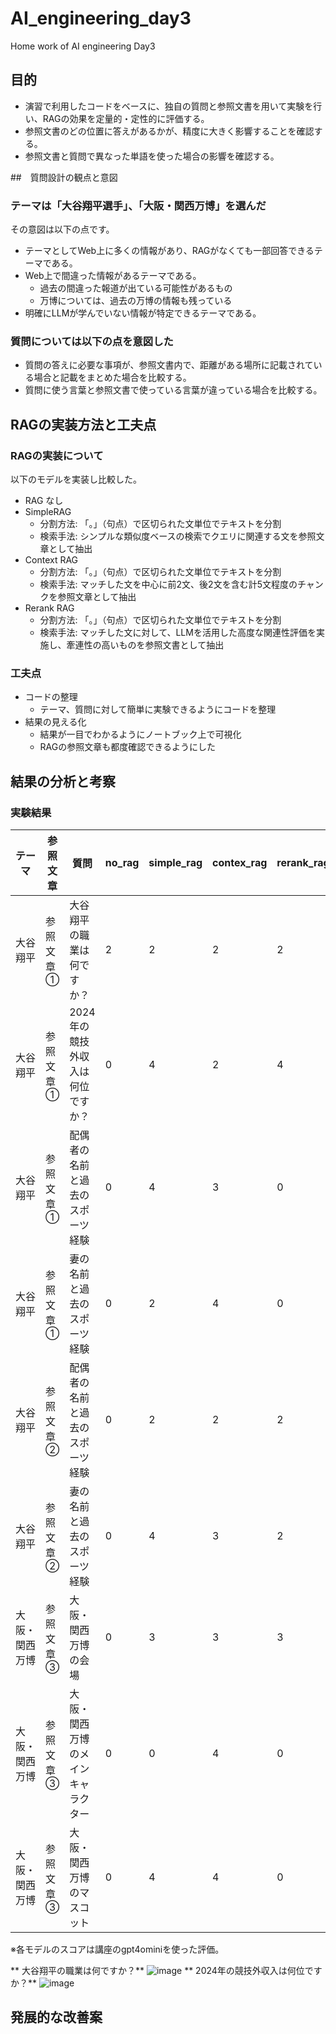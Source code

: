 # AI_engineering_day3
Home work of AI engineering Day3
## 目的
- 演習で利用したコードをベースに、独自の質問と参照文書を用いて実験を行い、RAGの効果を定量的・定性的に評価する。
- 参照文書のどの位置に答えがあるかが、精度に大きく影響することを確認する。
- 参照文書と質問で異なった単語を使った場合の影響を確認する。

##　質問設計の観点と意図
### テーマは「大谷翔平選手」、「大阪・関西万博」を選んだ
その意図は以下の点です。
- テーマとしてWeb上に多くの情報があり、RAGがなくても一部回答できるテーマである。
- Web上で間違った情報があるテーマである。
  - 過去の間違った報道が出ている可能性があるもの
  - 万博については、過去の万博の情報も残っている
- 明確にLLMが学んでいない情報が特定できるテーマである。

### 質問については以下の点を意図した
- 質問の答えに必要な事項が、参照文書内で、距離がある場所に記載されている場合と記載をまとめた場合を比較する。
- 質問に使う言葉と参照文書で使っている言葉が違っている場合を比較する。

## RAGの実装方法と工夫点
### RAGの実装について
以下のモデルを実装し比較した。
- RAG なし
- SimpleRAG
  - 分割方法: 「。」（句点）で区切られた文単位でテキストを分割
  - 検索手法: シンプルな類似度ベースの検索でクエリに関連する文を参照文章として抽出
- Context RAG
  - 分割方法: 「。」（句点）で区切られた文単位でテキストを分割
  - 検索手法: マッチした文を中心に前2文、後2文を含む計5文程度のチャンクを参照文章として抽出
- Rerank RAG
  -  分割方法: 「。」（句点）で区切られた文単位でテキストを分割
  - 検索手法: マッチした文に対して、LLMを活用した高度な関連性評価を実施し、牽連性の高いものを参照文書として抽出
### 工夫点
- コードの整理
  - テーマ、質問に対して簡単に実験できるようにコードを整理 
- 結果の見える化
  - 結果が一目でわかるようにノートブック上で可視化
  - RAGの参照文章も都度確認できるようにした 

## 結果の分析と考察
### 実験結果
| テーマ           | 参照文章     | 質問                               | no_rag | simple_rag | contex_rag | rerank_rag |
|------------------|--------------|------------------------------------|--------|------------|------------|------------|
| 大谷翔平         | 参照文章①   | 大谷翔平の職業は何ですか？         | 2      | 2          | 2          | 2          |
| 大谷翔平         | 参照文章①   | 2024年の競技外収入は何位ですか？   | 0      | 4          | 2          | 4          |
| 大谷翔平         | 参照文章①   | 配偶者の名前と過去のスポーツ経験   | 0      | 4          | 3          | 0          |
| 大谷翔平         | 参照文章①   | 妻の名前と過去のスポーツ経験       | 0      | 2          | 4          | 0          |
| 大谷翔平         | 参照文章②   | 配偶者の名前と過去のスポーツ経験   | 0      | 2          | 2          | 2          |
| 大谷翔平         | 参照文章②   | 妻の名前と過去のスポーツ経験       | 0      | 4          | 3          | 2          |
| 大阪・関西万博   | 参照文章③   | 大阪・関西万博の会場               | 0      | 3          | 3          | 3          |
| 大阪・関西万博   | 参照文章③   | 大阪・関西万博のメインキャラクター | 0      | 0          | 4          | 0          |
| 大阪・関西万博   | 参照文章③   | 大阪・関西万博のマスコット         | 0      | 4          | 4          | 0          |　　

  
※各モデルのスコアは講座のgpt4ominiを使った評価。  

  
** 大谷翔平の職業は何ですか？**
![image](https://github.com/user-attachments/assets/a58713af-6bae-43ce-98ea-acc47594bc58)
** 2024年の競技外収入は何位ですか？**
![image](https://github.com/user-attachments/assets/cc86aa5e-d2c7-463e-88ce-1d4046fc3b08)



## 発展的な改善案
